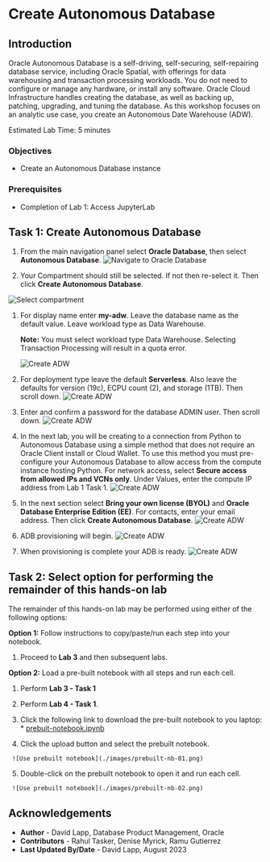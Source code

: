 # Create Autonomous Database


## Introduction

Oracle Autonomous Database is a self-driving, self-securing, self-repairing database service, including Oracle Spatial, with offerings for data warehousing and transaction processing workloads. You do not need to configure or manage any hardware, or install any software. Oracle Cloud Infrastructure handles creating the database, as well as backing up, patching, upgrading, and tuning the database. As this workshop focuses on an analytic use case, you create an Autonomous Date Warehouse (ADW).

Estimated Lab Time: 5 minutes

### Objectives

* Create an Autonomous Database instance 

### Prerequisites

* Completion of Lab 1: Access JupyterLab

## Task 1: Create Autonomous Database

1. From the main navigation panel select **Oracle Database**, then select **Autonomous Database**.
  ![Navigate to Oracle Database](images/adb-01.png)

1. Your Compartment should still be selected. If not then re-select it. Then click **Create Autonomous Database**. 

  ![Select compartment](images/adb-02.png) 

1. For display name enter **my-adw**. Leave the database name as the default value. Leave workload type as Data Warehouse. 

   **Note:** You must select workload type Data Warehouse. Selecting Transaction Processing will result in a quota error. 

   ![Create ADW](images/adb-03.png) 

2. For deployment type leave the default **Serverless**. Also leave the defaults for version (19c), ECPU count (2), and storage (1TB). Then scroll down.
   ![Create ADW](images/adb-04.png) 

3. Enter and confirm a password for the database ADMIN user. Then scroll down.
   ![Create ADW](images/adb-05.png) 

4. In the next lab, you will be creating to a connection from Python to Autonomous Database using a simple method that does not require an Oracle Client install or Cloud Wallet. To use this method you must pre-configure your Autonomous Database to allow access from the compute instance hosting Python. For network access, select **Secure access from allowed IPs and VCNs only**. Under Values, enter the compute IP address from Lab 1 Task 1.
 ![Create ADW](images/adb-07.png) 

1. In the next section select **Bring your own license (BYOL)** and **Oracle Database Enterprise Edition (EE)**.  For contacts, enter your email address. Then click **Create Autonomous Database**.
 ![Create ADW](images/adb-08.png)

1. ADB provisioning will begin.
 ![Create ADW](images/adb-09.png) 

1. When provisioning is complete your ADB is ready.
 ![Create ADW](images/adb-10.png) 

## Task 2: Select option for performing the remainder of this hands-on lab

The remainder of this hands-on lab may be performed using either of the following options:

**Option 1:** Follow instructions to copy/paste/run each step into your notebook.

   1. Proceed to **Lab 3** and then subsequent labs.


**Option 2:** Load a pre-built notebook with all steps and run each cell. 
   
   1. Perform **Lab 3 - Task 1** 
   2. Perform **Lab 4 - Task 1**. 
   3. Click the following link to download the pre-built notebook to you laptop:
     * [prebuit-notebook.ipynb](../access-jupyterlab/files/prebuilt-notebook.ipynb) 

   4. Click the upload button and select the prebuilt notebook.
     
     ![Use prebuilt notebook](./images/prebuilt-nb-01.png)

   5. Double-click on the prebuilt notebook to open it and run each cell.

     ![Use prebuilt notebook](./images/prebuilt-nb-02.png)


## Acknowledgements

- **Author** - David Lapp, Database Product Management, Oracle
- **Contributors** - Rahul Tasker, Denise Myrick, Ramu Gutierrez
- **Last Updated By/Date** - David Lapp, August 2023